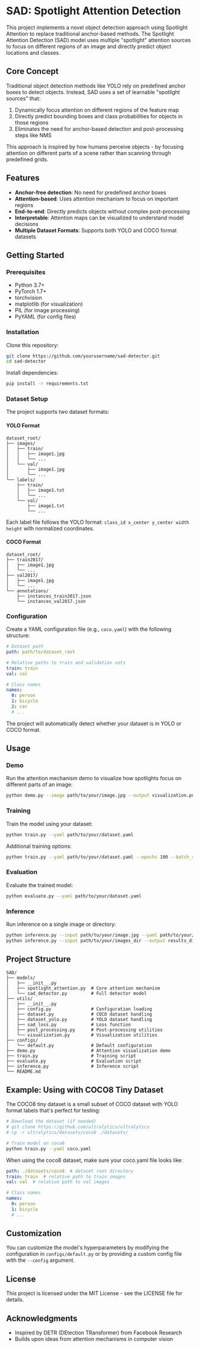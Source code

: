 # SAD: Spotlight Attention Detection

This project implements a novel object detection approach using Spotlight Attention to replace traditional anchor-based methods. The Spotlight Attention Detection (SAD) model uses multiple "spotlight" attention sources to focus on different regions of an image and directly predict object locations and classes.

## Core Concept

Traditional object detection methods like YOLO rely on predefined anchor boxes to detect objects. Instead, SAD uses a set of learnable "spotlight sources" that:

1. Dynamically focus attention on different regions of the feature map
2. Directly predict bounding boxes and class probabilities for objects in those regions
3. Eliminates the need for anchor-based detection and post-processing steps like NMS

This approach is inspired by how humans perceive objects - by focusing attention on different parts of a scene rather than scanning through predefined grids.

## Features

- **Anchor-free detection**: No need for predefined anchor boxes
- **Attention-based**: Uses attention mechanism to focus on important regions
- **End-to-end**: Directly predicts objects without complex post-processing
- **Interpretable**: Attention maps can be visualized to understand model decisions
- **Multiple Dataset Formats**: Supports both YOLO and COCO format datasets

## Getting Started

### Prerequisites

- Python 3.7+
- PyTorch 1.7+
- torchvision
- matplotlib (for visualization)
- PIL (for image processing)
- PyYAML (for config files)

### Installation

Clone this repository:

```bash
git clone https://github.com/yourusername/sad-detector.git
cd sad-detector
```

Install dependencies:

```bash
pip install -r requirements.txt
```

### Dataset Setup

The project supports two dataset formats:

#### YOLO Format
```
dataset_root/
├── images/
│   ├── train/
│   │   ├── image1.jpg
│   │   └── ...
│   └── val/
│       ├── image1.jpg
│       └── ...
└── labels/
    ├── train/
    │   ├── image1.txt
    │   └── ...
    └── val/
        ├── image1.txt
        └── ...
```

Each label file follows the YOLO format: `class_id x_center y_center width height` with normalized coordinates.

#### COCO Format
```
dataset_root/
├── train2017/
│   ├── image1.jpg
│   └── ...
├── val2017/
│   ├── image1.jpg
│   └── ...
└── annotations/
    ├── instances_train2017.json
    └── instances_val2017.json
```

### Configuration

Create a YAML configuration file (e.g., `coco.yaml`) with the following structure:

```yaml
# Dataset path
path: path/to/dataset_root

# Relative paths to train and validation sets
train: train
val: val

# Class names
names:
  0: person
  1: bicycle
  2: car
  # ...
```

The project will automatically detect whether your dataset is in YOLO or COCO format.

## Usage

### Demo

Run the attention mechanism demo to visualize how spotlights focus on different parts of an image:

```bash
python demo.py --image path/to/your/image.jpg --output visualization.png
```

### Training

Train the model using your dataset:

```bash
python train.py --yaml path/to/your/dataset.yaml
```

Additional training options:
```bash
python train.py --yaml path/to/your/dataset.yaml --epochs 100 --batch_size 16
```

### Evaluation

Evaluate the trained model:

```bash
python evaluate.py --yaml path/to/your/dataset.yaml
```

### Inference

Run inference on a single image or directory:

```bash
python inference.py --input path/to/your/image.jpg --yaml path/to/your/dataset.yaml
python inference.py --input path/to/your/images_dir --output results_dir --yaml path/to/your/dataset.yaml
```

## Project Structure

```
SAD/
├── models/
│   ├── __init__.py
│   ├── spotlight_attention.py  # Core attention mechanism
│   └── sad_detector.py         # Full detector model
├── utils/
│   ├── __init__.py
│   ├── config.py               # Configuration loading
│   ├── dataset.py              # COCO dataset handling
│   ├── dataset_yolo.py         # YOLO dataset handling  
│   ├── sad_loss.py             # Loss function
│   ├── post_processing.py      # Post-processing utilities
│   └── visualization.py        # Visualization utilities
├── configs/
│   └── default.py              # Default configuration
├── demo.py                     # Attention visualization demo
├── train.py                    # Training script
├── evaluate.py                 # Evaluation script
├── inference.py                # Inference script
└── README.md
```

## Example: Using with COCO8 Tiny Dataset

The COCO8 tiny dataset is a small subset of COCO dataset with YOLO format labels that's perfect for testing:

```bash
# Download the dataset (if needed)
# git clone https://github.com/ultralytics/ultralytics
# cp -r ultralytics/datasets/coco8 ./datasets/

# Train model on coco8
python train.py --yaml coco.yaml
```

When using the coco8 dataset, make sure your coco.yaml file looks like:

```yaml
path: ./datasets/coco8  # dataset root directory
train: train  # relative path to train images
val: val  # relative path to val images

# Class names
names:
  0: person
  1: bicycle
  # ...
```

## Customization

You can customize the model's hyperparameters by modifying the configuration in `configs/default.py` or by providing a custom config file with the `--config` argument.

## License

This project is licensed under the MIT License - see the LICENSE file for details.

## Acknowledgments

- Inspired by DETR (DEtection TRansformer) from Facebook Research
- Builds upon ideas from attention mechanisms in computer vision
